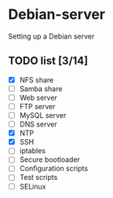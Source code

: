 # Debian-server
Setting up a Debian server

## TODO list [3/14]
   - [x] NFS share
   - [ ] Samba share
   - [ ] Web server
   - [ ] FTP server
   - [ ] MySQL server
   - [ ] DNS server
   - [x] NTP
   - [x] SSH
   - [ ] iptables
   - [ ] Secure bootloader
   - [ ] Configuration scripts
   - [ ] Test scripts
   - [ ] SELinux
